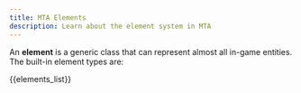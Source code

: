 ```yaml
---
title: MTA Elements
description: Learn about the element system in MTA
---
```


An **element** is a generic class that can represent almost all in-game entities. The built-in element types are:

{{elements_list}}
